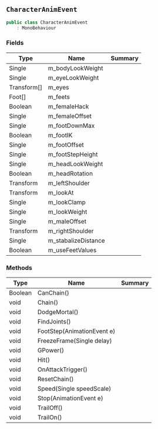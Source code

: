## `CharacterAnimEvent`

```csharp
public class CharacterAnimEvent
    : MonoBehaviour

```

### Fields

| Type | Name | Summary | 
| --- | --- | --- | 
| Single | m_bodyLookWeight |  | 
| Single | m_eyeLookWeight |  | 
| Transform[] | m_eyes |  | 
| Foot[] | m_feets |  | 
| Boolean | m_femaleHack |  | 
| Single | m_femaleOffset |  | 
| Single | m_footDownMax |  | 
| Boolean | m_footIK |  | 
| Single | m_footOffset |  | 
| Single | m_footStepHeight |  | 
| Single | m_headLookWeight |  | 
| Boolean | m_headRotation |  | 
| Transform | m_leftShoulder |  | 
| Transform | m_lookAt |  | 
| Single | m_lookClamp |  | 
| Single | m_lookWeight |  | 
| Single | m_maleOffset |  | 
| Transform | m_rightShoulder |  | 
| Single | m_stabalizeDistance |  | 
| Boolean | m_useFeetValues |  | 


### Methods

| Type | Name | Summary | 
| --- | --- | --- | 
| Boolean | CanChain() |  | 
| void | Chain() |  | 
| void | DodgeMortal() |  | 
| void | FindJoints() |  | 
| void | FootStep(AnimationEvent e) |  | 
| void | FreezeFrame(Single delay) |  | 
| void | GPower() |  | 
| void | Hit() |  | 
| void | OnAttackTrigger() |  | 
| void | ResetChain() |  | 
| void | Speed(Single speedScale) |  | 
| void | Stop(AnimationEvent e) |  | 
| void | TrailOff() |  | 
| void | TrailOn() |  | 


